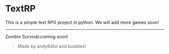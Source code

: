 # TextRP

This is a simple text RPG project in python.
We will add more games soon!

---

Zombie Survival:coming soon!

> Made by andy64lol and buddies!
